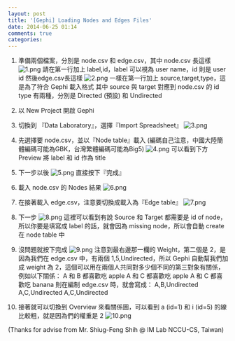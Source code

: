 ```yaml
---
layout: post
title: '[Gephi] Loading Nodes and Edges Files'
date: 2014-06-25 01:14
comments: true
categories: 
---
```


1. 準備兩個檔案，分別是 node.csv 和 edge.csv，其中 node.csv 長這樣
![1.png](http://user-image.logdown.io/user/3330/blog/3407/post/207356/Wb81248DSsyxL073UGli_1.png)
請在第一行加上 label,id，label 可以視為 user name，id 則是 user id
然後edge.csv長這樣
![2.png](http://user-image.logdown.io/user/3330/blog/3407/post/207356/zo2GnpRli9ec2DcakrAi_2.png)
一樣在第一行加上 source,target,type，這是為了符合 Gephi 載入格式
其中 source 與 target 對應到 node.csv 的 id
type 有兩種，分別是 Directed (預設) 和 Undirected

2. 以 New Project 開啟 Gephi
3. 切換到 『Data Laboratory』，選擇『Import Spreadsheet』
![3.png](http://user-image.logdown.io/user/3330/blog/3407/post/207356/N45c2iStT2SrQRSTRGAJ_3.png)

4. 先選擇要 node.csv，並以『Node table』載入 
(編碼自己注意，中國大陸簡體編碼可能為GBK，台灣繁體編碼可能為Big5)
![4.png](http://user-image.logdown.io/user/3330/blog/3407/post/207356/DTszGrt5SiWhS6YSsVdc_4.png)
可以看到下方 Preview 將 label 和 id 作為 title

5. 下一步以後
![5.png](http://user-image.logdown.io/user/3330/blog/3407/post/207356/RA5orAayTPqlyzaCCVsB_5.png)
直接按下『完成』

6. 載入 node.csv 的 Nodes 結果
![6.png](http://user-image.logdown.io/user/3330/blog/3407/post/207356/PJ5vVPU7Sl2B5uWBWztt_6.png)

7. 在接著載入 edge.csv，注意要切換成載入為『Edge table』
![7.png](http://user-image.logdown.io/user/3330/blog/3407/post/207356/tIdpRFgQSG8VnRS87imG_7.png)

8. 下一步
![8.png](http://user-image.logdown.io/user/3330/blog/3407/post/207356/6ZAR9ZRDeOPxpkflvVWw_8.png)
這裡可以看到有說 Source 和 Target 都需要是 id of node，所以你要是填寫成 label 的話，就會因為 missing node，所以會自動 create 在 node table 中

9. 沒問題就按下完成
![9.png](http://user-image.logdown.io/user/3330/blog/3407/post/207356/N48tjVoRSRmJw3EEX1aG_9.png)
注意到最右邊那一欄的 Weight，第二個是 2，是因為我們在 edge.csv 中，有兩個 1,5,Undirected，所以 Gephi 自動幫我們加成 weight 為 2，這個可以用在兩個人共同對多少個不同的第三對象有關係，例如以下關係：
A 和 B 都喜歡吃 apple
A 和 C 都喜歡吃 apple
A 和 C 都喜歡吃 banana
則在編制 edge.csv 時，就會寫成：
A,B,Undirected
A,C,Undirected
A,C,Undirected

10. 接著就可以切換到 Overview 來看關係圖，可以看到 a (id=1) 和 i (id=5) 的線比較粗，就是因為們的權重是 2
![10.png](http://user-image.logdown.io/user/3330/blog/3407/post/207356/0820H5kQFiOoKrKSZx9Z_10.png)

(Thanks for advise from Mr. Shiug-Feng Shih @ IM Lab NCCU-CS, Taiwan)
